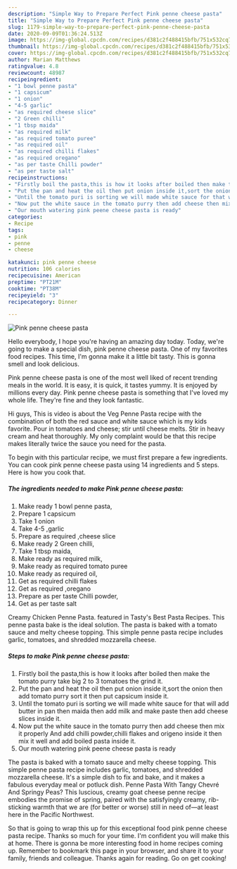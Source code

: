 ```yaml
---
description: "Simple Way to Prepare Perfect Pink penne cheese pasta"
title: "Simple Way to Prepare Perfect Pink penne cheese pasta"
slug: 1179-simple-way-to-prepare-perfect-pink-penne-cheese-pasta
date: 2020-09-09T01:36:24.513Z
image: https://img-global.cpcdn.com/recipes/d381c2f488415bfb/751x532cq70/pink-penne-cheese-pasta-recipe-main-photo.jpg
thumbnail: https://img-global.cpcdn.com/recipes/d381c2f488415bfb/751x532cq70/pink-penne-cheese-pasta-recipe-main-photo.jpg
cover: https://img-global.cpcdn.com/recipes/d381c2f488415bfb/751x532cq70/pink-penne-cheese-pasta-recipe-main-photo.jpg
author: Marian Matthews
ratingvalue: 4.8
reviewcount: 48987
recipeingredient:
- "1 bowl penne pasta"
- "1 capsicum"
- "1 onion"
- "4-5 garlic"
- "as required cheese slice"
- "2 Green chilli"
- "1 tbsp maida"
- "as required milk"
- "as required tomato puree"
- "as required oil"
- "as required chilli flakes"
- "as required oregano"
- "as per taste Chilli powder"
- "as per taste salt"
recipeinstructions:
- "Firstly boil the pasta,this is how it looks after boiled then make the tomato purry take big 2 to 3 tomatoes the grind it."
- "Put the pan and heat the oil then put onion inside it,sort the onion then add tomato purry sort it then put capsicum inside it."
- "Until the tomato puri is sorting we will made white sauce for that will add butter in pan then maida then add milk and make paste then add cheese slices inside it."
- "Now put the white sauce in the tomato purry then add cheese then mix it properly And add chilli powder,chilli flakes and origeno inside it then mix it well and add boiled pasta inside it."
- "Our mouth watering pink peene cheese pasta is ready"
categories:
- Recipe
tags:
- pink
- penne
- cheese

katakunci: pink penne cheese 
nutrition: 106 calories
recipecuisine: American
preptime: "PT21M"
cooktime: "PT38M"
recipeyield: "3"
recipecategory: Dinner

---
```



![Pink penne cheese pasta](https://img-global.cpcdn.com/recipes/d381c2f488415bfb/751x532cq70/pink-penne-cheese-pasta-recipe-main-photo.jpg)

Hello everybody, I hope you're having an amazing day today. Today, we're going to make a special dish, pink penne cheese pasta. One of my favorites food recipes. This time, I'm gonna make it a little bit tasty. This is gonna smell and look delicious.

Pink penne cheese pasta is one of the most well liked of recent trending meals in the world. It is easy, it is quick, it tastes yummy. It is enjoyed by millions every day. Pink penne cheese pasta is something that I've loved my whole life. They're fine and they look fantastic.

Hi guys, This is video is about the Veg Penne Pasta recipe with the combination of both the red sauce and white sauce which is my kids favorite. Pour in tomatoes and cheese; stir until cheese melts. Stir in heavy cream and heat thoroughly. My only complaint would be that this recipe makes literally twice the sauce you need for the pasta.


To begin with this particular recipe, we must first prepare a few ingredients. You can cook pink penne cheese pasta using 14 ingredients and 5 steps. Here is how you cook that.

<!--inarticleads1-->

##### The ingredients needed to make Pink penne cheese pasta:

1. Make ready 1 bowl penne pasta,
1. Prepare 1 capsicum
1. Take 1 onion
1. Take 4-5 ,garlic
1. Prepare as required ,cheese slice
1. Make ready 2 Green chilli,
1. Take 1 tbsp maida,
1. Make ready as required milk,
1. Make ready as required tomato puree
1. Make ready as required oil,
1. Get as required chilli flakes
1. Get as required ,oregano
1. Prepare as per taste Chilli powder,
1. Get as per taste salt


Creamy Chicken Penne Pasta. featured in Tasty&#39;s Best Pasta Recipes. This penne pasta bake is the ideal solution. The pasta is baked with a tomato sauce and melty cheese topping. This simple penne pasta recipe includes garlic, tomatoes, and shredded mozzarella cheese. 

<!--inarticleads2-->

##### Steps to make Pink penne cheese pasta:

1. Firstly boil the pasta,this is how it looks after boiled then make the tomato purry take big 2 to 3 tomatoes the grind it.
1. Put the pan and heat the oil then put onion inside it,sort the onion then add tomato purry sort it then put capsicum inside it.
1. Until the tomato puri is sorting we will made white sauce for that will add butter in pan then maida then add milk and make paste then add cheese slices inside it.
1. Now put the white sauce in the tomato purry then add cheese then mix it properly And add chilli powder,chilli flakes and origeno inside it then mix it well and add boiled pasta inside it.
1. Our mouth watering pink peene cheese pasta is ready


The pasta is baked with a tomato sauce and melty cheese topping. This simple penne pasta recipe includes garlic, tomatoes, and shredded mozzarella cheese. It&#39;s a simple dish to fix and bake, and it makes a fabulous everyday meal or potluck dish. Penne Pasta With Tangy Chevré And Springy Peas? This luscious, creamy goat cheese penne recipe embodies the promise of spring, paired with the satisfyingly creamy, rib-sticking warmth that we are (for better or worse) still in need of—at least here in the Pacific Northwest. 

So that is going to wrap this up for this exceptional food pink penne cheese pasta recipe. Thanks so much for your time. I'm confident you will make this at home. There is gonna be more interesting food in home recipes coming up. Remember to bookmark this page in your browser, and share it to your family, friends and colleague. Thanks again for reading. Go on get cooking!
